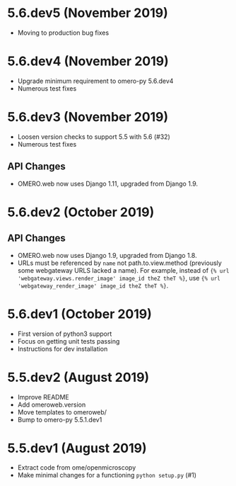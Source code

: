 # 5.6.dev5 (November 2019)

- Moving to production bug fixes

# 5.6.dev4 (November 2019)

- Upgrade minimum requirement to omero-py 5.6.dev4
- Numerous test fixes

# 5.6.dev3 (November 2019)

- Loosen version checks to support 5.5 with 5.6 (#32)
- Numerous test fixes

## API Changes

- OMERO.web now uses Django 1.11, upgraded from Django 1.9.

# 5.6.dev2 (October 2019)

## API Changes

- OMERO.web now uses Django 1.9, upgraded from Django 1.8.
- URLs must be referenced by `name` not path.to.view.method (previously
  some webgateway URLS lacked a name). For example, instead of
  `{% url 'webgateway.views.render_image' image_id theZ theT %}`, use
  `{% url 'webgateway_render_image' image_id theZ theT %}`.

# 5.6.dev1 (October 2019)

- First version of python3 support
- Focus on getting unit tests passing
- Instructions for dev installation

# 5.5.dev2 (August 2019)

- Improve README
- Add omeroweb.version
- Move templates to omeroweb/
- Bump to omero-py 5.5.1.dev1

# 5.5.dev1 (August 2019)

- Extract code from ome/openmicroscopy
- Make minimal changes for a functioning `python setup.py` (#1)
